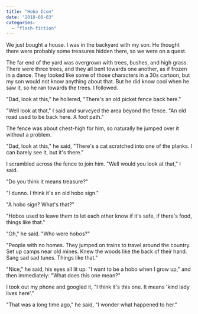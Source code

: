 ```yaml
---
title: "Hobo Icon"
date: "2018-08-03"
categories: 
  - "flash-fiction"
---
```


We just bought a house. I was in the backyard with my son. He thought there were probably some treasures hidden there, so we were on a quest.

The far end of the yard was overgrown with trees, bushes, and high grass. There were three trees, and they all bent towards one another, as if frozen in a dance. They looked like some of those characters in a 30s cartoon, but my son would not know anything about that. But he did know cool when he saw it, so he ran towards the trees. I followed.

"Dad, look at this," he hollered, "There's an old picket fence back here."

"Well look at that," I said and surveyed the area beyond the fence. "An old road used to be back here. A foot path."

The fence was about chest-high for him, so naturally he jumped over it without a problem.

"Dad, look at this," he said, "There's a cat scratched into one of the planks. I can barely see it, but it's there."

I scrambled across the fence to join him. "Well would you look at that," I said.

"Do you think it means treasure?"

"I dunno. I think it's an old hobo sign."

"A hobo sign? What's that?"

"Hobos used to leave them to let each other know if it's safe, if there's food, things like that."

"Oh," he said. "Who were hobos?"

"People with no homes. They jumped on trains to travel around the country. Set up camps near old mines. Knew the woods like the back of their hand. Sang sad sad tunes. Things like that."

"Nice," he said, his eyes all lit up. "I want to be a hobo when I grow up," and then immediately: "What does this one mean?"

I took out my phone and googled it, "I think it's this one. It means 'kind lady lives here'."

"That was a long time ago," he said, "I wonder what happened to her."
